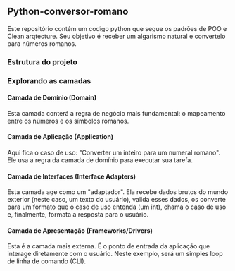 ## Python-conversor-romano
Este repositório contém um codigo python que segue os padrões de POO e Clean arqtecture. Seu objetivo é receber um algarismo natural e convertelo para números romanos.

### Estrutura do projeto

### Explorando as camadas

#### Camada de Domínio (Domain)
Esta camada conterá a regra de negócio mais fundamental: o mapeamento entre os números e os símbolos romanos.

####  Camada de Aplicação (Application)
Aqui fica o caso de uso: "Converter um inteiro para um numeral romano". Ele usa a regra da camada de domínio para executar sua tarefa.

####  Camada de Interfaces (Interface Adapters)
Esta camada age como um "adaptador". Ela recebe dados brutos do mundo exterior (neste caso, um texto do usuário), valida esses dados, os converte para um formato que o caso de uso entenda (um int), chama o caso de uso e, finalmente, formata a resposta para o usuário.

####  Camada de Apresentação (Frameworks/Drivers)
Esta é a camada mais externa. É o ponto de entrada da aplicação que interage diretamente com o usuário. Neste exemplo, será um simples loop de linha de comando (CLI).